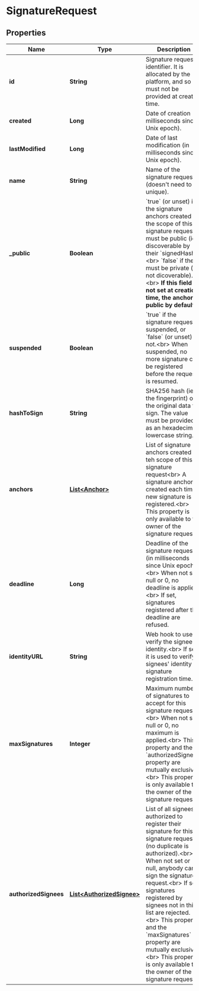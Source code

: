 
# SignatureRequest

## Properties
Name | Type | Description | Notes
------------ | ------------- | ------------- | -------------
**id** | **String** | Signature request identifier. It is allocated by the platform, and so must not be provided at creation time.  |  [optional]
**created** | **Long** | Date of creation (in milliseconds since Unix epoch).  |  [optional]
**lastModified** | **Long** | Date of last modification (in milliseconds since Unix epoch).  |  [optional]
**name** | **String** | Name of the signature request (doesn&#39;t need to be unique).  | 
**_public** | **Boolean** | &#x60;true&#x60; (or unset) if the signature anchors created in the scope of this signature request must be public (ie. discoverable by their &#x60;signedHash&#x60;).&lt;br&gt; &#x60;false&#x60; if they must be private (ie. not dicoverable).&lt;br&gt; **If this field is not set at creation time, the anchor is public by default.**  |  [optional]
**suspended** | **Boolean** | &#x60;true&#x60; if the signature request is suspended, or &#x60;false&#x60; (or unset) if not.&lt;br&gt; When suspended, no more signature can be registered before the request is resumed.  |  [optional]
**hashToSign** | **String** | SHA256 hash (ie. the fingerprint) of the original data to sign. The value must be provided as an hexadecimal lowercase string.  | 
**anchors** | [**List&lt;Anchor&gt;**](Anchor.md) | List of signature anchors created in teh scope of this signature request&lt;br&gt; A signature anchor is created each time a new signature is registered.&lt;br&gt; This property is only available to the owner of the signature request.  |  [optional]
**deadline** | **Long** | Deadline of the signature request (in milliseconds since Unix epoch).&lt;br&gt; When not set, null or 0, no deadline is applied.&lt;br&gt; If set, signatures registered after the deadline are refused.  |  [optional]
**identityURL** | **String** | Web hook to use to verify the signee&#39;s identity.&lt;br&gt; If set, it is used to verify signees&#39; identity at signature registration time.  |  [optional]
**maxSignatures** | **Integer** | Maximum number of signatures to accept for this signature request.&lt;br&gt; When not set, null or 0, no maximum is applied.&lt;br&gt; This property and the &#x60;authorizedSignees&#x60; property are mutually exclusive.&lt;br&gt; This property is only available to the owner of the signature request.  |  [optional]
**authorizedSignees** | [**List&lt;AuthorizedSignee&gt;**](AuthorizedSignee.md) | List of all signees authorized to register their signature for this signature request (no duplicate is authorized).&lt;br&gt; When not set or null, anybody can sign the signature request.&lt;br&gt; If set, signatures registered by signees not in this list are rejected.&lt;br&gt; This property and the &#x60;maxSignatures&#x60; property are mutually exclusive.&lt;br&gt; This property is only available to the owner of the signature request.  |  [optional]



